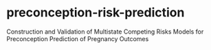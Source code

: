 # preconception-risk-prediction
Construction and Validation of Multistate Competing Risks Models for Preconception Prediction of Pregnancy Outcomes
